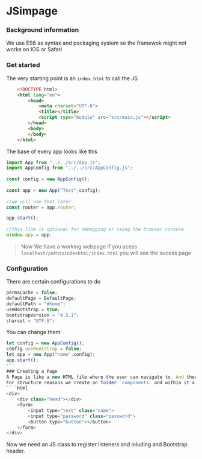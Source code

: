 # JSimpage
### Background information
We use ES6 as syntax and packaging system so the framewok might not works on IOS or Safari
### Get started
The very starting point is an `index.html` to call the JS
````html
    <!DOCTYPE html>  
    <html lang="en">  
	    <head>  
		    <meta charset="UTF-8">  
		    <title></title>  
		    <script type="module" src="src/main.js"></script>  
	    </head>  
	    <body>  
	    </body>  
    </html>
````
The base of every app looks like this
````javascript
import App from "../../src/App.js";  
import AppConfig from "../../src/AppConfig.js";
  
const config = new AppConfig(); 
  
const app = new App("Test",config); 
 
//we will use that later  
const router = app.router;  

app.start();  
  
//this line is optional for debugging or using the browser console  
window.app = app;
````

> Now We have a working webpage if you acess `localhost/pathtoindexhtml/index.html` you will see the sucess page
### Configuration
There are certain configurations to do
````js
permaCache = false;  
defaultPage = DefaultPage;  
defaultPath = "#home";  
useBootstrap = true;  
bootstrapVersion = "4.3.1";  
charset = "UTF-8";
````
You can change them:
````js
let config = new AppConfig();
config.useBootstrap = false;
let app = new App("name",config);
app.start();
'''
### Creating a Page
A Page is like a new HTML file where the user can navigate to. And there is the Class `Page` . We like to create a page where the user can log in. *(we will also do the backend later)*
For structure reasons we create an folder `components` and within it a `pages` folder in which we this file: `home.html`
````html
<div>  
	<div class="head"></div>  
	<form>  
		<input type="text" class="name">  
		<input type="password" class="password">  
		<button type="button"></button>  
	</form>  
</div>
````
Now we need an JS class to register listeners and inluding and Bootstrap header.


<!--stackedit_data:
eyJoaXN0b3J5IjpbLTE2MDYwMDA1OTYsMTU2ODQ3OTQxNiwtMT
gzMjE2NTU5NCwyMzc0NzIwNDNdfQ==
-->